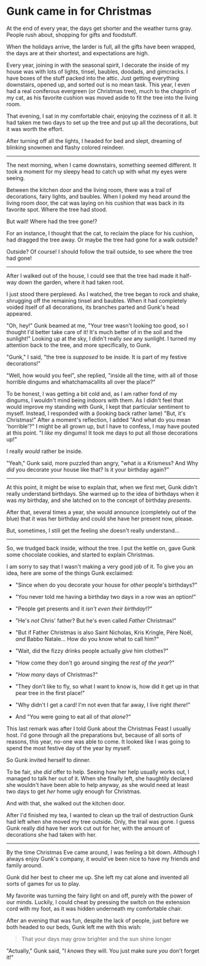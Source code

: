 # Gunk came in for Christmas

At the end of every year, the days get shorter and the weather turns gray. People rush about, shopping for gifts and foodstuff.

When the holidays arrive, the larder is full, all the gifts have been wrapped, the days are at their shortest, and expectations are high.

Every year, joining in with the seasonal spirit, I decorate the inside of my house was with lots of lights, tinsel, baubles, doodads, and gimcracks. I have boxes of the stuff packed into the attic. Just getting everything downstairs, opened up, and sorted out is no mean task. This year, I even had a real coniferous evergreen (or Christmas tree), much to the chagrin of my cat, as his favorite cushion was moved aside to fit the tree into the living room.

That evening, I sat in my comfortable chair, enjoying the coziness of it all. It had taken me two days to set up the tree and put up all the decorations, but it was worth the effort.

After turning off all the lights, I headed for bed and slept, dreaming of blinking snowmen and flashy colored reindeer.

- - -

The next morning, when I came downstairs, something seemed different. It took a moment for my sleepy head to catch up with what my eyes were seeing.

Between the kitchen door and the living room, there was a trail of decorations, fairy lights, and baubles. When I poked my head around the living room door, the cat was laying on his cushion that was back in its favorite spot. Where the tree had stood.

But wait! Where had the tree gone!?

For an instance, I thought that the cat, to reclaim the place for his cushion, had dragged the tree away. 
Or maybe the tree had gone for a walk outside?

Outside? Of course! I should follow the trail outside, to see where the tree had gone!

- - -

After I walked out of the house, I could see that the tree had made it half-way down the garden, where it had taken root.

I just stood there perplexed. As I watched, the tree began to rock and shake, shrugging off the remaining tinsel and baubles. When it had completely voided itself of all decorations, its branches parted and Gunk's head appeared.

"Oh, hey!" Gunk beamed at me, "Your tree wasn't looking too good, so I thought I'd better take care of it! It's much better of in the soil and the sunlight!" Looking up at the sky, I didn't really _see_ any sunlight. I turned my attention back to the tree, and more specifically, to Gunk.

"Gunk," I said, "the tree is _supposed_ to be inside. It is part of my festive decorations!"

"Well, how would you feel", she replied, "inside all the time, with all of those horrible dingums and whatchamacallits all over the place?"

To be honest, I was getting a bit cold and, as I am rather fond of my dingums, I wouldn't mind being indoors with them. As I didn't feel that would improve my standing with Gunk, I kept that particular sentiment to myself. Instead, I responded with a (looking back rather lame) "But, it's Christmas!" After a moment's reflection, I added "And what do you mean 'horrible'?" I might be all grown up, but I have to confess, I may have pouted at this point. "I _like_ my dingums! It took me days to put all those decorations up!"

I really _would_ rather be inside.

"Yeah," Gunk said, more puzzled than angry, "what _is_ a Krismess? And Why _did_ you decorate your house like that? Is it your birthday again?"

- - -

At this point, it might be wise to explain that, when we first met, Gunk didn't really understand birthdays. 
She warmed up to the idea of birthdays when it was _my_ birthday, and she latched on to the concept of birthday _presents_.

After that, several times a year, she would announce (completely out of the blue) that it was her birthday and could she have her present now, please. 

But, sometimes, I still get the feeling she doesn't really understand...

- - -

So, we trudged back inside, without the tree. I put the kettle on, gave Gunk some chocolate cookies, and started to explain Christmas. 

I am sorry to say that I wasn't making a very good job of it. To give you an idea, here are some of the things Gunk exclaimed:

- "Since when do you decorate your house for _other_ people's birthdays?"

- "You never told me having a birthday two days in a row was an option!"

- "People get presents and it _isn't even their birthday_!?"

- "He's _not_ Chris' father? But he's even called _Father_ Christmas!"

- "But if Father Christmas is also Saint Nicholas, Kris Kringle, Père Noël, _and_ Babbo Natale... How do you know what to call him?"

- "Wait, did the fizzy drinks people actually _give_ him clothes?"

- "How come they don't go around singing the _rest of the year_?"

- "_How many_ days of Christmas?"

- "They don't like to fly, so what I want to know is, how did it get up in that pear tree in the first place!"

- "Why didn't I get a card! I'm not even that far away, I live right _there_!"

- And "You were going to eat all of that _alone_?"

This last remark was after I told Gunk about the Christmas Feast I usually host.
I'd gone through all the preparations but, because of all sorts of reasons, this year, no-one was able to come. It looked like I was going to spend the most festive day of the year by myself.

So Gunk invited herself to dinner.

To be fair, she _did_ offer to help. Seeing how her help usually works out, I managed to talk her out of it.
When she finally left, she haughtily declared she wouldn't have been able to help anyway, as she would need at least two days to get _her_ home ugly enough for Christmas.

And with that, she walked out the kitchen door.

After I'd finished my tea, I wanted to clean up the trail of destruction Gunk had left when she moved my tree outside.
Only, the trail was gone. I guess Gunk really did have her work cut out for her, with the amount of decorations she had taken with her. 

- - - 

By the time Christmas Eve came around, I was feeling a bit down. Although I always enjoy Gunk's company, it would've been nice to have my friends and family around.

Gunk did her best to cheer me up. She left my cat alone and invented all sorts of games for us to play.

My favorite was turning the fairy light on and off, purely with the power of our minds.
Luckily, I could cheat by pressing the switch on the extension cord with my foot, as it was hidden underneath my comfortable chair.

After an evening that was fun, despite the lack of people, just before we both headed to our beds, Gunk left me with this wish:

> That your days may grow brighter and the sun shine longer

"Actually," Gunk said, "I _knows_ they will. You just make sure _you_ don't forget it!"
